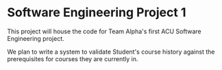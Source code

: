 # Software Engineering Project 1
This project will house the code for Team Alpha's first ACU Software Engineering project.

We plan to write a system to validate Student's course history against the prerequisites for
courses they are currently in.